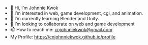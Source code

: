 - 👋 Hi, I’m Johnnie Kwok
- 👀 I’m interested in web, game development, cgi, and animation.
- 🌱 I’m currently learning Blender and Unity.
- 💞️ I’m looking to collaborate on web and game development
- 📫 How to reach me: cnjohnniekwok@gmail.com
- My Profile: https://cnjohnniekwok.github.io/profile
